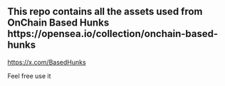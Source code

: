 <h2>This repo contains all the assets used from OnChain Based Hunks https://opensea.io/collection/onchain-based-hunks</h2>

https://x.com/BasedHunks

Feel free use it
